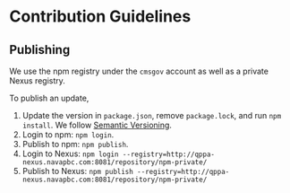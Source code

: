 # Contribution Guidelines

## Publishing

We use the npm registry under the `cmsgov` account as well as a private Nexus registry.

To publish an update,

1. Update the version in `package.json`, remove `package.lock`, and run `npm install`. We follow [Semantic Versioning](https://semver.org/).
1. Login to npm: `npm login`.
1. Publish to npm: `npm publish`.
1. Login to Nexus: `npm login --registry=http://qppa-nexus.navapbc.com:8081/repository/npm-private/`
1. Publish to Nexus: `npm publish --registry=http://qppa-nexus.navapbc.com:8081/repository/npm-private/`
